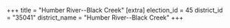+++
title = "Humber River--Black Creek"
[extra]
election_id = 45
district_id = "35041"
district_name = "Humber River--Black Creek"
+++
